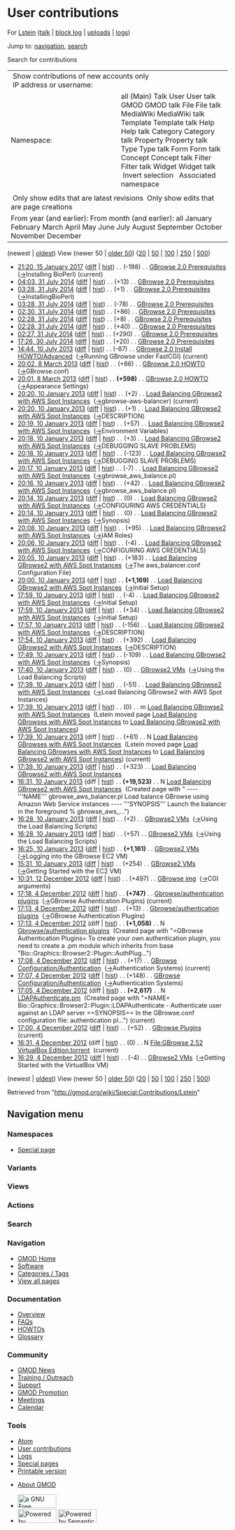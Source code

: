 <div id="mw-page-base" class="noprint">

</div>

<div id="mw-head-base" class="noprint">

</div>

<div id="content" class="mw-body" role="main">

<span id="top"></span>

<div id="mw-js-message" style="display:none;">

</div>



# <span dir="auto">User contributions</span>

<div id="bodyContent">

<div id="contentSub">

For [Lstein](/wiki/User:Lstein "User:Lstein") (<a
href="/mediawiki/index.php?title=User_talk:Lstein&amp;action=edit&amp;redlink=1"
class="new" title="User talk:Lstein (page does not exist)">talk</a> \|
[block
log](/mediawiki/index.php?title=Special:Log/block&page=User%3ALstein "Special:Log/block")
\| [uploads](/wiki/Special:ListFiles/Lstein "Special:ListFiles/Lstein")
\| [logs](/wiki/Special:Log/Lstein "Special:Log/Lstein"))

</div>

<div id="jump-to-nav" class="mw-jump">

Jump to: [navigation](#mw-navigation), [search](#p-search)

</div>

<div id="mw-content-text">

Search for contributions

<table class="mw-contributions-table">
<colgroup>
<col style="width: 50%" />
<col style="width: 50%" />
</colgroup>
<tbody>
<tr class="odd">
<td colspan="2"> Show contributions of new accounts only<br />
 IP address or username:</td>
</tr>
<tr class="even">
<td class="mw-label">Namespace:</td>
<td>all (Main) Talk User User talk GMOD GMOD talk File File talk
MediaWiki MediaWiki talk Template Template talk Help Help talk Category
Category talk Property Property talk Type Type talk Form Form talk
Concept Concept talk Filter Filter talk Widget Widget talk  
 Invert selection 
 Associated namespace </td>
</tr>
<tr class="odd">
<td colspan="2"></td>
</tr>
<tr class="even">
<td colspan="2"> Only show edits that are latest revisions
 Only show edits that are page creations</td>
</tr>
<tr class="odd">
<td colspan="2">From year (and earlier): From month (and earlier): all
January February March April May June July August September October
November December</td>
</tr>
</tbody>
</table>

(newest \| <a
href="/mediawiki/index.php?title=Special:Contributions/Lstein&amp;dir=prev&amp;target=Lstein"
class="mw-lastlink" rel="last"
title="Special:Contributions/Lstein">oldest</a>) View (newer 50 \| <a
href="/mediawiki/index.php?title=Special:Contributions/Lstein&amp;offset=20121204162933&amp;target=Lstein"
class="mw-nextlink" rel="next"
title="Special:Contributions/Lstein">older 50</a>) (<a
href="/mediawiki/index.php?title=Special:Contributions/Lstein&amp;offset=&amp;limit=20&amp;target=Lstein"
class="mw-numlink" title="Special:Contributions/Lstein">20</a> \| <a
href="/mediawiki/index.php?title=Special:Contributions/Lstein&amp;offset=&amp;limit=50&amp;target=Lstein"
class="mw-numlink" title="Special:Contributions/Lstein">50</a> \| <a
href="/mediawiki/index.php?title=Special:Contributions/Lstein&amp;offset=&amp;limit=100&amp;target=Lstein"
class="mw-numlink" title="Special:Contributions/Lstein">100</a> \| <a
href="/mediawiki/index.php?title=Special:Contributions/Lstein&amp;offset=&amp;limit=250&amp;target=Lstein"
class="mw-numlink" title="Special:Contributions/Lstein">250</a> \| <a
href="/mediawiki/index.php?title=Special:Contributions/Lstein&amp;offset=&amp;limit=500&amp;target=Lstein"
class="mw-numlink" title="Special:Contributions/Lstein">500</a>)

- <a
  href="/mediawiki/index.php?title=GBrowse_2.0_Prerequisites&amp;oldid=27336"
  class="mw-changeslist-date" title="GBrowse 2.0 Prerequisites">21:20, 15
  January 2017</a>
  ([diff](/mediawiki/index.php?title=GBrowse_2.0_Prerequisites&diff=prev&oldid=27336 "GBrowse 2.0 Prerequisites")
  \|
  [hist](/mediawiki/index.php?title=GBrowse_2.0_Prerequisites&action=history "GBrowse 2.0 Prerequisites"))
  <span class="mw-changeslist-separator">. .</span>
  <span class="mw-plusminus-neg" dir="ltr"
  title="8,375 bytes after change">(-198)</span>‎
  <span class="mw-changeslist-separator">. .</span>
  <a href="/wiki/GBrowse_2.0_Prerequisites" class="mw-contributions-title"
  title="GBrowse 2.0 Prerequisites">GBrowse 2.0 Prerequisites</a> ‎
  <span class="comment">([→](/wiki/GBrowse_2.0_Prerequisites#Installing_BioPerl "GBrowse 2.0 Prerequisites")‎<span dir="auto"><span class="autocomment">Installing
  BioPerl</span></span>)</span> <span class="mw-uctop">(current)</span>
- <a
  href="/mediawiki/index.php?title=GBrowse_2.0_Prerequisites&amp;oldid=26010"
  class="mw-changeslist-date" title="GBrowse 2.0 Prerequisites">04:03, 31
  July 2014</a>
  ([diff](/mediawiki/index.php?title=GBrowse_2.0_Prerequisites&diff=prev&oldid=26010 "GBrowse 2.0 Prerequisites")
  \|
  [hist](/mediawiki/index.php?title=GBrowse_2.0_Prerequisites&action=history "GBrowse 2.0 Prerequisites"))
  <span class="mw-changeslist-separator">. .</span>
  <span class="mw-plusminus-pos" dir="ltr"
  title="8,573 bytes after change">(+13)</span>‎
  <span class="mw-changeslist-separator">. .</span>
  <a href="/wiki/GBrowse_2.0_Prerequisites" class="mw-contributions-title"
  title="GBrowse 2.0 Prerequisites">GBrowse 2.0 Prerequisites</a> ‎
- <a
  href="/mediawiki/index.php?title=GBrowse_2.0_Prerequisites&amp;oldid=26009"
  class="mw-changeslist-date" title="GBrowse 2.0 Prerequisites">03:28, 31
  July 2014</a>
  ([diff](/mediawiki/index.php?title=GBrowse_2.0_Prerequisites&diff=prev&oldid=26009 "GBrowse 2.0 Prerequisites")
  \|
  [hist](/mediawiki/index.php?title=GBrowse_2.0_Prerequisites&action=history "GBrowse 2.0 Prerequisites"))
  <span class="mw-changeslist-separator">. .</span>
  <span class="mw-plusminus-pos" dir="ltr"
  title="8,560 bytes after change">(+1)</span>‎
  <span class="mw-changeslist-separator">. .</span>
  <a href="/wiki/GBrowse_2.0_Prerequisites" class="mw-contributions-title"
  title="GBrowse 2.0 Prerequisites">GBrowse 2.0 Prerequisites</a> ‎
  <span class="comment">([→](/wiki/GBrowse_2.0_Prerequisites#InstallingBioPerl "GBrowse 2.0 Prerequisites")‎<span dir="auto"><span class="autocomment">InstallingBioPerl</span></span>)</span>
- <a
  href="/mediawiki/index.php?title=GBrowse_2.0_Prerequisites&amp;oldid=26008"
  class="mw-changeslist-date" title="GBrowse 2.0 Prerequisites">03:28, 31
  July 2014</a>
  ([diff](/mediawiki/index.php?title=GBrowse_2.0_Prerequisites&diff=prev&oldid=26008 "GBrowse 2.0 Prerequisites")
  \|
  [hist](/mediawiki/index.php?title=GBrowse_2.0_Prerequisites&action=history "GBrowse 2.0 Prerequisites"))
  <span class="mw-changeslist-separator">. .</span>
  <span class="mw-plusminus-neg" dir="ltr"
  title="8,559 bytes after change">(-78)</span>‎
  <span class="mw-changeslist-separator">. .</span>
  <a href="/wiki/GBrowse_2.0_Prerequisites" class="mw-contributions-title"
  title="GBrowse 2.0 Prerequisites">GBrowse 2.0 Prerequisites</a> ‎
- <a
  href="/mediawiki/index.php?title=GBrowse_2.0_Prerequisites&amp;oldid=26007"
  class="mw-changeslist-date" title="GBrowse 2.0 Prerequisites">02:30, 31
  July 2014</a>
  ([diff](/mediawiki/index.php?title=GBrowse_2.0_Prerequisites&diff=prev&oldid=26007 "GBrowse 2.0 Prerequisites")
  \|
  [hist](/mediawiki/index.php?title=GBrowse_2.0_Prerequisites&action=history "GBrowse 2.0 Prerequisites"))
  <span class="mw-changeslist-separator">. .</span>
  <span class="mw-plusminus-pos" dir="ltr"
  title="8,637 bytes after change">(+86)</span>‎
  <span class="mw-changeslist-separator">. .</span>
  <a href="/wiki/GBrowse_2.0_Prerequisites" class="mw-contributions-title"
  title="GBrowse 2.0 Prerequisites">GBrowse 2.0 Prerequisites</a> ‎
- <a
  href="/mediawiki/index.php?title=GBrowse_2.0_Prerequisites&amp;oldid=26006"
  class="mw-changeslist-date" title="GBrowse 2.0 Prerequisites">02:28, 31
  July 2014</a>
  ([diff](/mediawiki/index.php?title=GBrowse_2.0_Prerequisites&diff=prev&oldid=26006 "GBrowse 2.0 Prerequisites")
  \|
  [hist](/mediawiki/index.php?title=GBrowse_2.0_Prerequisites&action=history "GBrowse 2.0 Prerequisites"))
  <span class="mw-changeslist-separator">. .</span>
  <span class="mw-plusminus-pos" dir="ltr"
  title="8,551 bytes after change">(+8)</span>‎
  <span class="mw-changeslist-separator">. .</span>
  <a href="/wiki/GBrowse_2.0_Prerequisites" class="mw-contributions-title"
  title="GBrowse 2.0 Prerequisites">GBrowse 2.0 Prerequisites</a> ‎
- <a
  href="/mediawiki/index.php?title=GBrowse_2.0_Prerequisites&amp;oldid=26005"
  class="mw-changeslist-date" title="GBrowse 2.0 Prerequisites">02:28, 31
  July 2014</a>
  ([diff](/mediawiki/index.php?title=GBrowse_2.0_Prerequisites&diff=prev&oldid=26005 "GBrowse 2.0 Prerequisites")
  \|
  [hist](/mediawiki/index.php?title=GBrowse_2.0_Prerequisites&action=history "GBrowse 2.0 Prerequisites"))
  <span class="mw-changeslist-separator">. .</span>
  <span class="mw-plusminus-pos" dir="ltr"
  title="8,543 bytes after change">(+40)</span>‎
  <span class="mw-changeslist-separator">. .</span>
  <a href="/wiki/GBrowse_2.0_Prerequisites" class="mw-contributions-title"
  title="GBrowse 2.0 Prerequisites">GBrowse 2.0 Prerequisites</a> ‎
- <a
  href="/mediawiki/index.php?title=GBrowse_2.0_Prerequisites&amp;oldid=26004"
  class="mw-changeslist-date" title="GBrowse 2.0 Prerequisites">02:27, 31
  July 2014</a>
  ([diff](/mediawiki/index.php?title=GBrowse_2.0_Prerequisites&diff=prev&oldid=26004 "GBrowse 2.0 Prerequisites")
  \|
  [hist](/mediawiki/index.php?title=GBrowse_2.0_Prerequisites&action=history "GBrowse 2.0 Prerequisites"))
  <span class="mw-changeslist-separator">. .</span>
  <span class="mw-plusminus-pos" dir="ltr"
  title="8,503 bytes after change">(+290)</span>‎
  <span class="mw-changeslist-separator">. .</span>
  <a href="/wiki/GBrowse_2.0_Prerequisites" class="mw-contributions-title"
  title="GBrowse 2.0 Prerequisites">GBrowse 2.0 Prerequisites</a> ‎
- <a
  href="/mediawiki/index.php?title=GBrowse_2.0_Prerequisites&amp;oldid=26003"
  class="mw-changeslist-date" title="GBrowse 2.0 Prerequisites">17:26, 30
  July 2014</a>
  ([diff](/mediawiki/index.php?title=GBrowse_2.0_Prerequisites&diff=prev&oldid=26003 "GBrowse 2.0 Prerequisites")
  \|
  [hist](/mediawiki/index.php?title=GBrowse_2.0_Prerequisites&action=history "GBrowse 2.0 Prerequisites"))
  <span class="mw-changeslist-separator">. .</span>
  <span class="mw-plusminus-pos" dir="ltr"
  title="8,213 bytes after change">(+20)</span>‎
  <span class="mw-changeslist-separator">. .</span>
  <a href="/wiki/GBrowse_2.0_Prerequisites" class="mw-contributions-title"
  title="GBrowse 2.0 Prerequisites">GBrowse 2.0 Prerequisites</a> ‎
- <a
  href="/mediawiki/index.php?title=GBrowse_2.0_Install_HOWTO/Advanced&amp;oldid=23766"
  class="mw-changeslist-date"
  title="GBrowse 2.0 Install HOWTO/Advanced">14:44, 10 July 2013</a>
  ([diff](/mediawiki/index.php?title=GBrowse_2.0_Install_HOWTO/Advanced&diff=prev&oldid=23766 "GBrowse 2.0 Install HOWTO/Advanced")
  \|
  [hist](/mediawiki/index.php?title=GBrowse_2.0_Install_HOWTO/Advanced&action=history "GBrowse 2.0 Install HOWTO/Advanced"))
  <span class="mw-changeslist-separator">. .</span>
  <span class="mw-plusminus-neg" dir="ltr"
  title="23,738 bytes after change">(-87)</span>‎
  <span class="mw-changeslist-separator">. .</span>
  <a href="/wiki/GBrowse_2.0_Install_HOWTO/Advanced"
  class="mw-contributions-title"
  title="GBrowse 2.0 Install HOWTO/Advanced">GBrowse 2.0 Install
  HOWTO/Advanced</a> ‎
  <span class="comment">([→](/wiki/GBrowse_2.0_Install_HOWTO/Advanced#Running_GBrowse_under_FastCGI "GBrowse 2.0 Install HOWTO/Advanced")‎<span dir="auto"><span class="autocomment">Running
  GBrowse under FastCGI</span></span>)</span>
  <span class="mw-uctop">(current)</span>
- <a href="/mediawiki/index.php?title=GBrowse_2.0_HOWTO&amp;oldid=23216"
  class="mw-changeslist-date" title="GBrowse 2.0 HOWTO">20:02, 8 March
  2013</a>
  ([diff](/mediawiki/index.php?title=GBrowse_2.0_HOWTO&diff=prev&oldid=23216 "GBrowse 2.0 HOWTO")
  \|
  [hist](/mediawiki/index.php?title=GBrowse_2.0_HOWTO&action=history "GBrowse 2.0 HOWTO"))
  <span class="mw-changeslist-separator">. .</span>
  <span class="mw-plusminus-pos" dir="ltr"
  title="102,555 bytes after change">(+86)</span>‎
  <span class="mw-changeslist-separator">. .</span>
  <a href="/wiki/GBrowse_2.0_HOWTO" class="mw-contributions-title"
  title="GBrowse 2.0 HOWTO">GBrowse 2.0 HOWTO</a> ‎
  <span class="comment">([→](/wiki/GBrowse_2.0_HOWTO#GBrowse.conf "GBrowse 2.0 HOWTO")‎<span dir="auto"><span class="autocomment">GBrowse.conf</span></span>)</span>
- <a href="/mediawiki/index.php?title=GBrowse_2.0_HOWTO&amp;oldid=23215"
  class="mw-changeslist-date" title="GBrowse 2.0 HOWTO">20:01, 8 March
  2013</a>
  ([diff](/mediawiki/index.php?title=GBrowse_2.0_HOWTO&diff=prev&oldid=23215 "GBrowse 2.0 HOWTO")
  \|
  [hist](/mediawiki/index.php?title=GBrowse_2.0_HOWTO&action=history "GBrowse 2.0 HOWTO"))
  <span class="mw-changeslist-separator">. .</span> **(+598)**‎
  <span class="mw-changeslist-separator">. .</span>
  <a href="/wiki/GBrowse_2.0_HOWTO" class="mw-contributions-title"
  title="GBrowse 2.0 HOWTO">GBrowse 2.0 HOWTO</a> ‎
  <span class="comment">([→](/wiki/GBrowse_2.0_HOWTO#Appearance_Settings "GBrowse 2.0 HOWTO")‎<span dir="auto"><span class="autocomment">Appearance
  Settings</span></span>)</span>
- <a
  href="/mediawiki/index.php?title=Load_Balancing_GBrowse2_with_AWS_Spot_Instances&amp;oldid=22787"
  class="mw-changeslist-date"
  title="Load Balancing GBrowse2 with AWS Spot Instances">20:20, 10
  January 2013</a>
  ([diff](/mediawiki/index.php?title=Load_Balancing_GBrowse2_with_AWS_Spot_Instances&diff=prev&oldid=22787 "Load Balancing GBrowse2 with AWS Spot Instances")
  \|
  [hist](/mediawiki/index.php?title=Load_Balancing_GBrowse2_with_AWS_Spot_Instances&action=history "Load Balancing GBrowse2 with AWS Spot Instances"))
  <span class="mw-changeslist-separator">. .</span>
  <span class="mw-plusminus-pos" dir="ltr"
  title="21,370 bytes after change">(+2)</span>‎
  <span class="mw-changeslist-separator">. .</span>
  <a href="/wiki/Load_Balancing_GBrowse2_with_AWS_Spot_Instances"
  class="mw-contributions-title"
  title="Load Balancing GBrowse2 with AWS Spot Instances">Load Balancing
  GBrowse2 with AWS Spot Instances</a> ‎
  <span class="comment">([→](/wiki/Load_Balancing_GBrowse2_with_AWS_Spot_Instances#gbrowse-aws-balancer "Load Balancing GBrowse2 with AWS Spot Instances")‎<span dir="auto"><span class="autocomment">gbrowse-aws-balancer</span></span>)</span>
  <span class="mw-uctop">(current)</span>
- <a
  href="/mediawiki/index.php?title=Load_Balancing_GBrowse2_with_AWS_Spot_Instances&amp;oldid=22786"
  class="mw-changeslist-date"
  title="Load Balancing GBrowse2 with AWS Spot Instances">20:20, 10
  January 2013</a>
  ([diff](/mediawiki/index.php?title=Load_Balancing_GBrowse2_with_AWS_Spot_Instances&diff=prev&oldid=22786 "Load Balancing GBrowse2 with AWS Spot Instances")
  \|
  [hist](/mediawiki/index.php?title=Load_Balancing_GBrowse2_with_AWS_Spot_Instances&action=history "Load Balancing GBrowse2 with AWS Spot Instances"))
  <span class="mw-changeslist-separator">. .</span>
  <span class="mw-plusminus-pos" dir="ltr"
  title="21,368 bytes after change">(+1)</span>‎
  <span class="mw-changeslist-separator">. .</span>
  <a href="/wiki/Load_Balancing_GBrowse2_with_AWS_Spot_Instances"
  class="mw-contributions-title"
  title="Load Balancing GBrowse2 with AWS Spot Instances">Load Balancing
  GBrowse2 with AWS Spot Instances</a> ‎
  <span class="comment">([→](/wiki/Load_Balancing_GBrowse2_with_AWS_Spot_Instances#DESCRIPTION "Load Balancing GBrowse2 with AWS Spot Instances")‎<span dir="auto"><span class="autocomment">DESCRIPTION</span></span>)</span>
- <a
  href="/mediawiki/index.php?title=Load_Balancing_GBrowse2_with_AWS_Spot_Instances&amp;oldid=22785"
  class="mw-changeslist-date"
  title="Load Balancing GBrowse2 with AWS Spot Instances">20:19, 10
  January 2013</a>
  ([diff](/mediawiki/index.php?title=Load_Balancing_GBrowse2_with_AWS_Spot_Instances&diff=prev&oldid=22785 "Load Balancing GBrowse2 with AWS Spot Instances")
  \|
  [hist](/mediawiki/index.php?title=Load_Balancing_GBrowse2_with_AWS_Spot_Instances&action=history "Load Balancing GBrowse2 with AWS Spot Instances"))
  <span class="mw-changeslist-separator">. .</span>
  <span class="mw-plusminus-pos" dir="ltr"
  title="21,367 bytes after change">(+57)</span>‎
  <span class="mw-changeslist-separator">. .</span>
  <a href="/wiki/Load_Balancing_GBrowse2_with_AWS_Spot_Instances"
  class="mw-contributions-title"
  title="Load Balancing GBrowse2 with AWS Spot Instances">Load Balancing
  GBrowse2 with AWS Spot Instances</a> ‎
  <span class="comment">([→](/wiki/Load_Balancing_GBrowse2_with_AWS_Spot_Instances#Environment_Variables "Load Balancing GBrowse2 with AWS Spot Instances")‎<span dir="auto"><span class="autocomment">Environment
  Variables</span></span>)</span>
- <a
  href="/mediawiki/index.php?title=Load_Balancing_GBrowse2_with_AWS_Spot_Instances&amp;oldid=22784"
  class="mw-changeslist-date"
  title="Load Balancing GBrowse2 with AWS Spot Instances">20:18, 10
  January 2013</a>
  ([diff](/mediawiki/index.php?title=Load_Balancing_GBrowse2_with_AWS_Spot_Instances&diff=prev&oldid=22784 "Load Balancing GBrowse2 with AWS Spot Instances")
  \|
  [hist](/mediawiki/index.php?title=Load_Balancing_GBrowse2_with_AWS_Spot_Instances&action=history "Load Balancing GBrowse2 with AWS Spot Instances"))
  <span class="mw-changeslist-separator">. .</span>
  <span class="mw-plusminus-pos" dir="ltr"
  title="21,310 bytes after change">(+3)</span>‎
  <span class="mw-changeslist-separator">. .</span>
  <a href="/wiki/Load_Balancing_GBrowse2_with_AWS_Spot_Instances"
  class="mw-contributions-title"
  title="Load Balancing GBrowse2 with AWS Spot Instances">Load Balancing
  GBrowse2 with AWS Spot Instances</a> ‎
  <span class="comment">([→](/wiki/Load_Balancing_GBrowse2_with_AWS_Spot_Instances#DEBUGGING_SLAVE_PROBLEMS "Load Balancing GBrowse2 with AWS Spot Instances")‎<span dir="auto"><span class="autocomment">DEBUGGING
  SLAVE PROBLEMS</span></span>)</span>
- <a
  href="/mediawiki/index.php?title=Load_Balancing_GBrowse2_with_AWS_Spot_Instances&amp;oldid=22783"
  class="mw-changeslist-date"
  title="Load Balancing GBrowse2 with AWS Spot Instances">20:18, 10
  January 2013</a>
  ([diff](/mediawiki/index.php?title=Load_Balancing_GBrowse2_with_AWS_Spot_Instances&diff=prev&oldid=22783 "Load Balancing GBrowse2 with AWS Spot Instances")
  \|
  [hist](/mediawiki/index.php?title=Load_Balancing_GBrowse2_with_AWS_Spot_Instances&action=history "Load Balancing GBrowse2 with AWS Spot Instances"))
  <span class="mw-changeslist-separator">. .</span>
  <span class="mw-plusminus-neg" dir="ltr"
  title="21,307 bytes after change">(-123)</span>‎
  <span class="mw-changeslist-separator">. .</span>
  <a href="/wiki/Load_Balancing_GBrowse2_with_AWS_Spot_Instances"
  class="mw-contributions-title"
  title="Load Balancing GBrowse2 with AWS Spot Instances">Load Balancing
  GBrowse2 with AWS Spot Instances</a> ‎
  <span class="comment">([→](/wiki/Load_Balancing_GBrowse2_with_AWS_Spot_Instances#DEBUGGING_SLAVE_PROBLEMS "Load Balancing GBrowse2 with AWS Spot Instances")‎<span dir="auto"><span class="autocomment">DEBUGGING
  SLAVE PROBLEMS</span></span>)</span>
- <a
  href="/mediawiki/index.php?title=Load_Balancing_GBrowse2_with_AWS_Spot_Instances&amp;oldid=22782"
  class="mw-changeslist-date"
  title="Load Balancing GBrowse2 with AWS Spot Instances">20:17, 10
  January 2013</a>
  ([diff](/mediawiki/index.php?title=Load_Balancing_GBrowse2_with_AWS_Spot_Instances&diff=prev&oldid=22782 "Load Balancing GBrowse2 with AWS Spot Instances")
  \|
  [hist](/mediawiki/index.php?title=Load_Balancing_GBrowse2_with_AWS_Spot_Instances&action=history "Load Balancing GBrowse2 with AWS Spot Instances"))
  <span class="mw-changeslist-separator">. .</span>
  <span class="mw-plusminus-neg" dir="ltr"
  title="21,430 bytes after change">(-7)</span>‎
  <span class="mw-changeslist-separator">. .</span>
  <a href="/wiki/Load_Balancing_GBrowse2_with_AWS_Spot_Instances"
  class="mw-contributions-title"
  title="Load Balancing GBrowse2 with AWS Spot Instances">Load Balancing
  GBrowse2 with AWS Spot Instances</a> ‎
  <span class="comment">([→](/wiki/Load_Balancing_GBrowse2_with_AWS_Spot_Instances#gbrowse_aws_balance.pl "Load Balancing GBrowse2 with AWS Spot Instances")‎<span dir="auto"><span class="autocomment">gbrowse_aws_balance.pl</span></span>)</span>
- <a
  href="/mediawiki/index.php?title=Load_Balancing_GBrowse2_with_AWS_Spot_Instances&amp;oldid=22781"
  class="mw-changeslist-date"
  title="Load Balancing GBrowse2 with AWS Spot Instances">20:16, 10
  January 2013</a>
  ([diff](/mediawiki/index.php?title=Load_Balancing_GBrowse2_with_AWS_Spot_Instances&diff=prev&oldid=22781 "Load Balancing GBrowse2 with AWS Spot Instances")
  \|
  [hist](/mediawiki/index.php?title=Load_Balancing_GBrowse2_with_AWS_Spot_Instances&action=history "Load Balancing GBrowse2 with AWS Spot Instances"))
  <span class="mw-changeslist-separator">. .</span>
  <span class="mw-plusminus-pos" dir="ltr"
  title="21,437 bytes after change">(+42)</span>‎
  <span class="mw-changeslist-separator">. .</span>
  <a href="/wiki/Load_Balancing_GBrowse2_with_AWS_Spot_Instances"
  class="mw-contributions-title"
  title="Load Balancing GBrowse2 with AWS Spot Instances">Load Balancing
  GBrowse2 with AWS Spot Instances</a> ‎
  <span class="comment">([→](/wiki/Load_Balancing_GBrowse2_with_AWS_Spot_Instances#gbrowse_aws_balance.pl "Load Balancing GBrowse2 with AWS Spot Instances")‎<span dir="auto"><span class="autocomment">gbrowse_aws_balance.pl</span></span>)</span>
- <a
  href="/mediawiki/index.php?title=Load_Balancing_GBrowse2_with_AWS_Spot_Instances&amp;oldid=22779"
  class="mw-changeslist-date"
  title="Load Balancing GBrowse2 with AWS Spot Instances">20:14, 10
  January 2013</a>
  ([diff](/mediawiki/index.php?title=Load_Balancing_GBrowse2_with_AWS_Spot_Instances&diff=prev&oldid=22779 "Load Balancing GBrowse2 with AWS Spot Instances")
  \|
  [hist](/mediawiki/index.php?title=Load_Balancing_GBrowse2_with_AWS_Spot_Instances&action=history "Load Balancing GBrowse2 with AWS Spot Instances"))
  <span class="mw-changeslist-separator">. .</span>
  <span class="mw-plusminus-null" dir="ltr"
  title="21,395 bytes after change">(0)</span>‎
  <span class="mw-changeslist-separator">. .</span>
  <a href="/wiki/Load_Balancing_GBrowse2_with_AWS_Spot_Instances"
  class="mw-contributions-title"
  title="Load Balancing GBrowse2 with AWS Spot Instances">Load Balancing
  GBrowse2 with AWS Spot Instances</a> ‎
  <span class="comment">([→](/wiki/Load_Balancing_GBrowse2_with_AWS_Spot_Instances#CONFIGURING_AWS_CREDENTIALS "Load Balancing GBrowse2 with AWS Spot Instances")‎<span dir="auto"><span class="autocomment">CONFIGURING
  AWS CREDENTIALS</span></span>)</span>
- <a
  href="/mediawiki/index.php?title=Load_Balancing_GBrowse2_with_AWS_Spot_Instances&amp;oldid=22778"
  class="mw-changeslist-date"
  title="Load Balancing GBrowse2 with AWS Spot Instances">20:14, 10
  January 2013</a>
  ([diff](/mediawiki/index.php?title=Load_Balancing_GBrowse2_with_AWS_Spot_Instances&diff=prev&oldid=22778 "Load Balancing GBrowse2 with AWS Spot Instances")
  \|
  [hist](/mediawiki/index.php?title=Load_Balancing_GBrowse2_with_AWS_Spot_Instances&action=history "Load Balancing GBrowse2 with AWS Spot Instances"))
  <span class="mw-changeslist-separator">. .</span>
  <span class="mw-plusminus-null" dir="ltr"
  title="21,395 bytes after change">(0)</span>‎
  <span class="mw-changeslist-separator">. .</span>
  <a href="/wiki/Load_Balancing_GBrowse2_with_AWS_Spot_Instances"
  class="mw-contributions-title"
  title="Load Balancing GBrowse2 with AWS Spot Instances">Load Balancing
  GBrowse2 with AWS Spot Instances</a> ‎
  <span class="comment">([→](/wiki/Load_Balancing_GBrowse2_with_AWS_Spot_Instances#Synopsis "Load Balancing GBrowse2 with AWS Spot Instances")‎<span dir="auto"><span class="autocomment">Synopsis</span></span>)</span>
- <a
  href="/mediawiki/index.php?title=Load_Balancing_GBrowse2_with_AWS_Spot_Instances&amp;oldid=22777"
  class="mw-changeslist-date"
  title="Load Balancing GBrowse2 with AWS Spot Instances">20:08, 10
  January 2013</a>
  ([diff](/mediawiki/index.php?title=Load_Balancing_GBrowse2_with_AWS_Spot_Instances&diff=prev&oldid=22777 "Load Balancing GBrowse2 with AWS Spot Instances")
  \|
  [hist](/mediawiki/index.php?title=Load_Balancing_GBrowse2_with_AWS_Spot_Instances&action=history "Load Balancing GBrowse2 with AWS Spot Instances"))
  <span class="mw-changeslist-separator">. .</span>
  <span class="mw-plusminus-pos" dir="ltr"
  title="21,395 bytes after change">(+95)</span>‎
  <span class="mw-changeslist-separator">. .</span>
  <a href="/wiki/Load_Balancing_GBrowse2_with_AWS_Spot_Instances"
  class="mw-contributions-title"
  title="Load Balancing GBrowse2 with AWS Spot Instances">Load Balancing
  GBrowse2 with AWS Spot Instances</a> ‎
  <span class="comment">([→](/wiki/Load_Balancing_GBrowse2_with_AWS_Spot_Instances#IAM_Roles "Load Balancing GBrowse2 with AWS Spot Instances")‎<span dir="auto"><span class="autocomment">IAM
  Roles</span></span>)</span>
- <a
  href="/mediawiki/index.php?title=Load_Balancing_GBrowse2_with_AWS_Spot_Instances&amp;oldid=22776"
  class="mw-changeslist-date"
  title="Load Balancing GBrowse2 with AWS Spot Instances">20:06, 10
  January 2013</a>
  ([diff](/mediawiki/index.php?title=Load_Balancing_GBrowse2_with_AWS_Spot_Instances&diff=prev&oldid=22776 "Load Balancing GBrowse2 with AWS Spot Instances")
  \|
  [hist](/mediawiki/index.php?title=Load_Balancing_GBrowse2_with_AWS_Spot_Instances&action=history "Load Balancing GBrowse2 with AWS Spot Instances"))
  <span class="mw-changeslist-separator">. .</span>
  <span class="mw-plusminus-neg" dir="ltr"
  title="21,300 bytes after change">(-4)</span>‎
  <span class="mw-changeslist-separator">. .</span>
  <a href="/wiki/Load_Balancing_GBrowse2_with_AWS_Spot_Instances"
  class="mw-contributions-title"
  title="Load Balancing GBrowse2 with AWS Spot Instances">Load Balancing
  GBrowse2 with AWS Spot Instances</a> ‎
  <span class="comment">([→](/wiki/Load_Balancing_GBrowse2_with_AWS_Spot_Instances#CONFIGURING_AWS_CREDENTIALS "Load Balancing GBrowse2 with AWS Spot Instances")‎<span dir="auto"><span class="autocomment">CONFIGURING
  AWS CREDENTIALS</span></span>)</span>
- <a
  href="/mediawiki/index.php?title=Load_Balancing_GBrowse2_with_AWS_Spot_Instances&amp;oldid=22775"
  class="mw-changeslist-date"
  title="Load Balancing GBrowse2 with AWS Spot Instances">20:05, 10
  January 2013</a>
  ([diff](/mediawiki/index.php?title=Load_Balancing_GBrowse2_with_AWS_Spot_Instances&diff=prev&oldid=22775 "Load Balancing GBrowse2 with AWS Spot Instances")
  \|
  [hist](/mediawiki/index.php?title=Load_Balancing_GBrowse2_with_AWS_Spot_Instances&action=history "Load Balancing GBrowse2 with AWS Spot Instances"))
  <span class="mw-changeslist-separator">. .</span>
  <span class="mw-plusminus-pos" dir="ltr"
  title="21,304 bytes after change">(+183)</span>‎
  <span class="mw-changeslist-separator">. .</span>
  <a href="/wiki/Load_Balancing_GBrowse2_with_AWS_Spot_Instances"
  class="mw-contributions-title"
  title="Load Balancing GBrowse2 with AWS Spot Instances">Load Balancing
  GBrowse2 with AWS Spot Instances</a> ‎
  <span class="comment">([→](/wiki/Load_Balancing_GBrowse2_with_AWS_Spot_Instances#The_aws_balancer.conf_Configuration_File "Load Balancing GBrowse2 with AWS Spot Instances")‎<span dir="auto"><span class="autocomment">The
  aws_balancer.conf Configuration File</span></span>)</span>
- <a
  href="/mediawiki/index.php?title=Load_Balancing_GBrowse2_with_AWS_Spot_Instances&amp;oldid=22774"
  class="mw-changeslist-date"
  title="Load Balancing GBrowse2 with AWS Spot Instances">20:00, 10
  January 2013</a>
  ([diff](/mediawiki/index.php?title=Load_Balancing_GBrowse2_with_AWS_Spot_Instances&diff=prev&oldid=22774 "Load Balancing GBrowse2 with AWS Spot Instances")
  \|
  [hist](/mediawiki/index.php?title=Load_Balancing_GBrowse2_with_AWS_Spot_Instances&action=history "Load Balancing GBrowse2 with AWS Spot Instances"))
  <span class="mw-changeslist-separator">. .</span> **(+1,169)**‎
  <span class="mw-changeslist-separator">. .</span>
  <a href="/wiki/Load_Balancing_GBrowse2_with_AWS_Spot_Instances"
  class="mw-contributions-title"
  title="Load Balancing GBrowse2 with AWS Spot Instances">Load Balancing
  GBrowse2 with AWS Spot Instances</a> ‎
  <span class="comment">([→](/wiki/Load_Balancing_GBrowse2_with_AWS_Spot_Instances#Initial_Setup "Load Balancing GBrowse2 with AWS Spot Instances")‎<span dir="auto"><span class="autocomment">Initial
  Setup</span></span>)</span>
- <a
  href="/mediawiki/index.php?title=Load_Balancing_GBrowse2_with_AWS_Spot_Instances&amp;oldid=22771"
  class="mw-changeslist-date"
  title="Load Balancing GBrowse2 with AWS Spot Instances">17:59, 10
  January 2013</a>
  ([diff](/mediawiki/index.php?title=Load_Balancing_GBrowse2_with_AWS_Spot_Instances&diff=prev&oldid=22771 "Load Balancing GBrowse2 with AWS Spot Instances")
  \|
  [hist](/mediawiki/index.php?title=Load_Balancing_GBrowse2_with_AWS_Spot_Instances&action=history "Load Balancing GBrowse2 with AWS Spot Instances"))
  <span class="mw-changeslist-separator">. .</span>
  <span class="mw-plusminus-neg" dir="ltr"
  title="19,952 bytes after change">(-4)</span>‎
  <span class="mw-changeslist-separator">. .</span>
  <a href="/wiki/Load_Balancing_GBrowse2_with_AWS_Spot_Instances"
  class="mw-contributions-title"
  title="Load Balancing GBrowse2 with AWS Spot Instances">Load Balancing
  GBrowse2 with AWS Spot Instances</a> ‎
  <span class="comment">([→](/wiki/Load_Balancing_GBrowse2_with_AWS_Spot_Instances#Initial_Setup "Load Balancing GBrowse2 with AWS Spot Instances")‎<span dir="auto"><span class="autocomment">Initial
  Setup</span></span>)</span>
- <a
  href="/mediawiki/index.php?title=Load_Balancing_GBrowse2_with_AWS_Spot_Instances&amp;oldid=22770"
  class="mw-changeslist-date"
  title="Load Balancing GBrowse2 with AWS Spot Instances">17:59, 10
  January 2013</a>
  ([diff](/mediawiki/index.php?title=Load_Balancing_GBrowse2_with_AWS_Spot_Instances&diff=prev&oldid=22770 "Load Balancing GBrowse2 with AWS Spot Instances")
  \|
  [hist](/mediawiki/index.php?title=Load_Balancing_GBrowse2_with_AWS_Spot_Instances&action=history "Load Balancing GBrowse2 with AWS Spot Instances"))
  <span class="mw-changeslist-separator">. .</span>
  <span class="mw-plusminus-pos" dir="ltr"
  title="19,956 bytes after change">(+34)</span>‎
  <span class="mw-changeslist-separator">. .</span>
  <a href="/wiki/Load_Balancing_GBrowse2_with_AWS_Spot_Instances"
  class="mw-contributions-title"
  title="Load Balancing GBrowse2 with AWS Spot Instances">Load Balancing
  GBrowse2 with AWS Spot Instances</a> ‎
  <span class="comment">([→](/wiki/Load_Balancing_GBrowse2_with_AWS_Spot_Instances#Initial_Setup "Load Balancing GBrowse2 with AWS Spot Instances")‎<span dir="auto"><span class="autocomment">Initial
  Setup</span></span>)</span>
- <a
  href="/mediawiki/index.php?title=Load_Balancing_GBrowse2_with_AWS_Spot_Instances&amp;oldid=22769"
  class="mw-changeslist-date"
  title="Load Balancing GBrowse2 with AWS Spot Instances">17:57, 10
  January 2013</a>
  ([diff](/mediawiki/index.php?title=Load_Balancing_GBrowse2_with_AWS_Spot_Instances&diff=prev&oldid=22769 "Load Balancing GBrowse2 with AWS Spot Instances")
  \|
  [hist](/mediawiki/index.php?title=Load_Balancing_GBrowse2_with_AWS_Spot_Instances&action=history "Load Balancing GBrowse2 with AWS Spot Instances"))
  <span class="mw-changeslist-separator">. .</span>
  <span class="mw-plusminus-neg" dir="ltr"
  title="19,922 bytes after change">(-156)</span>‎
  <span class="mw-changeslist-separator">. .</span>
  <a href="/wiki/Load_Balancing_GBrowse2_with_AWS_Spot_Instances"
  class="mw-contributions-title"
  title="Load Balancing GBrowse2 with AWS Spot Instances">Load Balancing
  GBrowse2 with AWS Spot Instances</a> ‎
  <span class="comment">([→](/wiki/Load_Balancing_GBrowse2_with_AWS_Spot_Instances#DESCRIPTION "Load Balancing GBrowse2 with AWS Spot Instances")‎<span dir="auto"><span class="autocomment">DESCRIPTION</span></span>)</span>
- <a
  href="/mediawiki/index.php?title=Load_Balancing_GBrowse2_with_AWS_Spot_Instances&amp;oldid=22768"
  class="mw-changeslist-date"
  title="Load Balancing GBrowse2 with AWS Spot Instances">17:54, 10
  January 2013</a>
  ([diff](/mediawiki/index.php?title=Load_Balancing_GBrowse2_with_AWS_Spot_Instances&diff=prev&oldid=22768 "Load Balancing GBrowse2 with AWS Spot Instances")
  \|
  [hist](/mediawiki/index.php?title=Load_Balancing_GBrowse2_with_AWS_Spot_Instances&action=history "Load Balancing GBrowse2 with AWS Spot Instances"))
  <span class="mw-changeslist-separator">. .</span>
  <span class="mw-plusminus-pos" dir="ltr"
  title="20,078 bytes after change">(+392)</span>‎
  <span class="mw-changeslist-separator">. .</span>
  <a href="/wiki/Load_Balancing_GBrowse2_with_AWS_Spot_Instances"
  class="mw-contributions-title"
  title="Load Balancing GBrowse2 with AWS Spot Instances">Load Balancing
  GBrowse2 with AWS Spot Instances</a> ‎
  <span class="comment">([→](/wiki/Load_Balancing_GBrowse2_with_AWS_Spot_Instances#DESCRIPTION "Load Balancing GBrowse2 with AWS Spot Instances")‎<span dir="auto"><span class="autocomment">DESCRIPTION</span></span>)</span>
- <a
  href="/mediawiki/index.php?title=Load_Balancing_GBrowse2_with_AWS_Spot_Instances&amp;oldid=22767"
  class="mw-changeslist-date"
  title="Load Balancing GBrowse2 with AWS Spot Instances">17:49, 10
  January 2013</a>
  ([diff](/mediawiki/index.php?title=Load_Balancing_GBrowse2_with_AWS_Spot_Instances&diff=prev&oldid=22767 "Load Balancing GBrowse2 with AWS Spot Instances")
  \|
  [hist](/mediawiki/index.php?title=Load_Balancing_GBrowse2_with_AWS_Spot_Instances&action=history "Load Balancing GBrowse2 with AWS Spot Instances"))
  <span class="mw-changeslist-separator">. .</span>
  <span class="mw-plusminus-neg" dir="ltr"
  title="19,686 bytes after change">(-109)</span>‎
  <span class="mw-changeslist-separator">. .</span>
  <a href="/wiki/Load_Balancing_GBrowse2_with_AWS_Spot_Instances"
  class="mw-contributions-title"
  title="Load Balancing GBrowse2 with AWS Spot Instances">Load Balancing
  GBrowse2 with AWS Spot Instances</a> ‎
  <span class="comment">([→](/wiki/Load_Balancing_GBrowse2_with_AWS_Spot_Instances#Synopsis "Load Balancing GBrowse2 with AWS Spot Instances")‎<span dir="auto"><span class="autocomment">Synopsis</span></span>)</span>
- <a href="/mediawiki/index.php?title=GBrowse2_VMs&amp;oldid=22766"
  class="mw-changeslist-date" title="GBrowse2 VMs">17:40, 10 January
  2013</a>
  ([diff](/mediawiki/index.php?title=GBrowse2_VMs&diff=prev&oldid=22766 "GBrowse2 VMs")
  \|
  [hist](/mediawiki/index.php?title=GBrowse2_VMs&action=history "GBrowse2 VMs"))
  <span class="mw-changeslist-separator">. .</span>
  <span class="mw-plusminus-null" dir="ltr"
  title="18,704 bytes after change">(0)</span>‎
  <span class="mw-changeslist-separator">. .</span>
  <a href="/wiki/GBrowse2_VMs" class="mw-contributions-title"
  title="GBrowse2 VMs">GBrowse2 VMs</a> ‎
  <span class="comment">([→](/wiki/GBrowse2_VMs#Using_the_Load_Balancing_Scripts "GBrowse2 VMs")‎<span dir="auto"><span class="autocomment">Using
  the Load Balancing Scripts</span></span>)</span>
- <a
  href="/mediawiki/index.php?title=Load_Balancing_GBrowse2_with_AWS_Spot_Instances&amp;oldid=22765"
  class="mw-changeslist-date"
  title="Load Balancing GBrowse2 with AWS Spot Instances">17:39, 10
  January 2013</a>
  ([diff](/mediawiki/index.php?title=Load_Balancing_GBrowse2_with_AWS_Spot_Instances&diff=prev&oldid=22765 "Load Balancing GBrowse2 with AWS Spot Instances")
  \|
  [hist](/mediawiki/index.php?title=Load_Balancing_GBrowse2_with_AWS_Spot_Instances&action=history "Load Balancing GBrowse2 with AWS Spot Instances"))
  <span class="mw-changeslist-separator">. .</span>
  <span class="mw-plusminus-neg" dir="ltr"
  title="19,795 bytes after change">(-51)</span>‎
  <span class="mw-changeslist-separator">. .</span>
  <a href="/wiki/Load_Balancing_GBrowse2_with_AWS_Spot_Instances"
  class="mw-contributions-title"
  title="Load Balancing GBrowse2 with AWS Spot Instances">Load Balancing
  GBrowse2 with AWS Spot Instances</a> ‎
  <span class="comment">([→](/wiki/Load_Balancing_GBrowse2_with_AWS_Spot_Instances#Load_Balancing_GBrowse2_with_AWS_Spot_Instances "Load Balancing GBrowse2 with AWS Spot Instances")‎<span dir="auto"><span class="autocomment">Load
  Balancing GBrowse2 with AWS Spot Instances</span></span>)</span>
- <a
  href="/mediawiki/index.php?title=Load_Balancing_GBrowse2_with_AWS_Spot_Instances&amp;oldid=22763"
  class="mw-changeslist-date"
  title="Load Balancing GBrowse2 with AWS Spot Instances">17:39, 10
  January 2013</a>
  ([diff](/mediawiki/index.php?title=Load_Balancing_GBrowse2_with_AWS_Spot_Instances&diff=prev&oldid=22763 "Load Balancing GBrowse2 with AWS Spot Instances")
  \|
  [hist](/mediawiki/index.php?title=Load_Balancing_GBrowse2_with_AWS_Spot_Instances&action=history "Load Balancing GBrowse2 with AWS Spot Instances"))
  <span class="mw-changeslist-separator">. .</span>
  <span class="mw-plusminus-null" dir="ltr"
  title="19,846 bytes after change">(0)</span>‎
  <span class="mw-changeslist-separator">. .</span> m
  <a href="/wiki/Load_Balancing_GBrowse2_with_AWS_Spot_Instances"
  class="mw-contributions-title"
  title="Load Balancing GBrowse2 with AWS Spot Instances">Load Balancing
  GBrowse2 with AWS Spot Instances</a> ‎ <span class="comment">(Lstein
  moved page
  <a href="/wiki/Load_Balancing_GBrowses_with_AWS_Spot_Instances"
  class="mw-redirect"
  title="Load Balancing GBrowses with AWS Spot Instances">Load Balancing
  GBrowses with AWS Spot Instances</a> to [Load Balancing GBrowse2 with
  AWS Spot
  Instances](/wiki/Load_Balancing_GBrowse2_with_AWS_Spot_Instances "Load Balancing GBrowse2 with AWS Spot Instances"))</span>
- <a
  href="/mediawiki/index.php?title=Load_Balancing_GBrowses_with_AWS_Spot_Instances&amp;oldid=22764"
  class="mw-changeslist-date"
  title="Load Balancing GBrowses with AWS Spot Instances">17:39, 10
  January 2013</a> (diff \|
  [hist](/mediawiki/index.php?title=Load_Balancing_GBrowses_with_AWS_Spot_Instances&action=history "Load Balancing GBrowses with AWS Spot Instances"))
  <span class="mw-changeslist-separator">. .</span>
  <span class="mw-plusminus-pos" dir="ltr"
  title="61 bytes after change">(+61)</span>‎
  <span class="mw-changeslist-separator">. .</span> N <a
  href="/mediawiki/index.php?title=Load_Balancing_GBrowses_with_AWS_Spot_Instances&amp;redirect=no"
  class="mw-redirect mw-contributions-title"
  title="Load Balancing GBrowses with AWS Spot Instances">Load Balancing
  GBrowses with AWS Spot Instances</a> ‎ <span class="comment">(Lstein
  moved page
  <a href="/wiki/Load_Balancing_GBrowses_with_AWS_Spot_Instances"
  class="mw-redirect"
  title="Load Balancing GBrowses with AWS Spot Instances">Load Balancing
  GBrowses with AWS Spot Instances</a> to [Load Balancing GBrowse2 with
  AWS Spot
  Instances](/wiki/Load_Balancing_GBrowse2_with_AWS_Spot_Instances "Load Balancing GBrowse2 with AWS Spot Instances"))</span>
  <span class="mw-uctop">(current)</span>
- <a
  href="/mediawiki/index.php?title=Load_Balancing_GBrowse2_with_AWS_Spot_Instances&amp;oldid=22762"
  class="mw-changeslist-date"
  title="Load Balancing GBrowse2 with AWS Spot Instances">17:39, 10
  January 2013</a>
  ([diff](/mediawiki/index.php?title=Load_Balancing_GBrowse2_with_AWS_Spot_Instances&diff=prev&oldid=22762 "Load Balancing GBrowse2 with AWS Spot Instances")
  \|
  [hist](/mediawiki/index.php?title=Load_Balancing_GBrowse2_with_AWS_Spot_Instances&action=history "Load Balancing GBrowse2 with AWS Spot Instances"))
  <span class="mw-changeslist-separator">. .</span>
  <span class="mw-plusminus-pos" dir="ltr"
  title="19,846 bytes after change">(+323)</span>‎
  <span class="mw-changeslist-separator">. .</span>
  <a href="/wiki/Load_Balancing_GBrowse2_with_AWS_Spot_Instances"
  class="mw-contributions-title"
  title="Load Balancing GBrowse2 with AWS Spot Instances">Load Balancing
  GBrowse2 with AWS Spot Instances</a> ‎
- <a
  href="/mediawiki/index.php?title=Load_Balancing_GBrowse2_with_AWS_Spot_Instances&amp;oldid=22761"
  class="mw-changeslist-date"
  title="Load Balancing GBrowse2 with AWS Spot Instances">16:31, 10
  January 2013</a> (diff \|
  [hist](/mediawiki/index.php?title=Load_Balancing_GBrowse2_with_AWS_Spot_Instances&action=history "Load Balancing GBrowse2 with AWS Spot Instances"))
  <span class="mw-changeslist-separator">. .</span> **(+19,523)**‎
  <span class="mw-changeslist-separator">. .</span> N
  <a href="/wiki/Load_Balancing_GBrowse2_with_AWS_Spot_Instances"
  class="mw-contributions-title"
  title="Load Balancing GBrowse2 with AWS Spot Instances">Load Balancing
  GBrowse2 with AWS Spot Instances</a> ‎ <span class="comment">(Created
  page with " ---- '''NAME''' gbrowse_aws_balancer.pl Load balance
  GBrowse using Amazon Web Service instances ---- '''SYNOPSIS''' Launch
  the balancer in the foreground % gbrowse_aws\_...")</span>
- <a href="/mediawiki/index.php?title=GBrowse2_VMs&amp;oldid=22760"
  class="mw-changeslist-date" title="GBrowse2 VMs">16:28, 10 January
  2013</a>
  ([diff](/mediawiki/index.php?title=GBrowse2_VMs&diff=prev&oldid=22760 "GBrowse2 VMs")
  \|
  [hist](/mediawiki/index.php?title=GBrowse2_VMs&action=history "GBrowse2 VMs"))
  <span class="mw-changeslist-separator">. .</span>
  <span class="mw-plusminus-pos" dir="ltr"
  title="18,704 bytes after change">(+2)</span>‎
  <span class="mw-changeslist-separator">. .</span>
  <a href="/wiki/GBrowse2_VMs" class="mw-contributions-title"
  title="GBrowse2 VMs">GBrowse2 VMs</a> ‎
  <span class="comment">([→](/wiki/GBrowse2_VMs#Using_the_Load_Balancing_Scripts "GBrowse2 VMs")‎<span dir="auto"><span class="autocomment">Using
  the Load Balancing Scripts</span></span>)</span>
- <a href="/mediawiki/index.php?title=GBrowse2_VMs&amp;oldid=22759"
  class="mw-changeslist-date" title="GBrowse2 VMs">16:28, 10 January
  2013</a>
  ([diff](/mediawiki/index.php?title=GBrowse2_VMs&diff=prev&oldid=22759 "GBrowse2 VMs")
  \|
  [hist](/mediawiki/index.php?title=GBrowse2_VMs&action=history "GBrowse2 VMs"))
  <span class="mw-changeslist-separator">. .</span>
  <span class="mw-plusminus-pos" dir="ltr"
  title="18,702 bytes after change">(+57)</span>‎
  <span class="mw-changeslist-separator">. .</span>
  <a href="/wiki/GBrowse2_VMs" class="mw-contributions-title"
  title="GBrowse2 VMs">GBrowse2 VMs</a> ‎
  <span class="comment">([→](/wiki/GBrowse2_VMs#Using_the_Load_Balancing_Scripts "GBrowse2 VMs")‎<span dir="auto"><span class="autocomment">Using
  the Load Balancing Scripts</span></span>)</span>
- <a href="/mediawiki/index.php?title=GBrowse2_VMs&amp;oldid=22758"
  class="mw-changeslist-date" title="GBrowse2 VMs">16:25, 10 January
  2013</a>
  ([diff](/mediawiki/index.php?title=GBrowse2_VMs&diff=prev&oldid=22758 "GBrowse2 VMs")
  \|
  [hist](/mediawiki/index.php?title=GBrowse2_VMs&action=history "GBrowse2 VMs"))
  <span class="mw-changeslist-separator">. .</span> **(+1,161)**‎
  <span class="mw-changeslist-separator">. .</span>
  <a href="/wiki/GBrowse2_VMs" class="mw-contributions-title"
  title="GBrowse2 VMs">GBrowse2 VMs</a> ‎
  <span class="comment">([→](/wiki/GBrowse2_VMs#Logging_into_the_GBrowse_EC2_VM "GBrowse2 VMs")‎<span dir="auto"><span class="autocomment">Logging
  into the GBrowse EC2 VM</span></span>)</span>
- <a href="/mediawiki/index.php?title=GBrowse2_VMs&amp;oldid=22757"
  class="mw-changeslist-date" title="GBrowse2 VMs">15:31, 10 January
  2013</a>
  ([diff](/mediawiki/index.php?title=GBrowse2_VMs&diff=prev&oldid=22757 "GBrowse2 VMs")
  \|
  [hist](/mediawiki/index.php?title=GBrowse2_VMs&action=history "GBrowse2 VMs"))
  <span class="mw-changeslist-separator">. .</span>
  <span class="mw-plusminus-pos" dir="ltr"
  title="17,484 bytes after change">(+254)</span>‎
  <span class="mw-changeslist-separator">. .</span>
  <a href="/wiki/GBrowse2_VMs" class="mw-contributions-title"
  title="GBrowse2 VMs">GBrowse2 VMs</a> ‎
  <span class="comment">([→](/wiki/GBrowse2_VMs#Getting_Started_with_the_EC2_VM "GBrowse2 VMs")‎<span dir="auto"><span class="autocomment">Getting
  Started with the EC2 VM</span></span>)</span>
- <a href="/mediawiki/index.php?title=GBrowse_img&amp;oldid=22631"
  class="mw-changeslist-date" title="GBrowse img">10:31, 12 December
  2012</a>
  ([diff](/mediawiki/index.php?title=GBrowse_img&diff=prev&oldid=22631 "GBrowse img")
  \|
  [hist](/mediawiki/index.php?title=GBrowse_img&action=history "GBrowse img"))
  <span class="mw-changeslist-separator">. .</span>
  <span class="mw-plusminus-pos" dir="ltr"
  title="12,884 bytes after change">(+497)</span>‎
  <span class="mw-changeslist-separator">. .</span>
  <a href="/wiki/GBrowse_img" class="mw-contributions-title"
  title="GBrowse img">GBrowse img</a> ‎
  <span class="comment">([→](/wiki/GBrowse_img#CGI_arguments "GBrowse img")‎<span dir="auto"><span class="autocomment">CGI
  arguments</span></span>)</span>
- <a
  href="/mediawiki/index.php?title=Gbrowse/authentication_plugins&amp;oldid=22570"
  class="mw-changeslist-date"
  title="Gbrowse/authentication plugins">17:18, 4 December 2012</a>
  ([diff](/mediawiki/index.php?title=Gbrowse/authentication_plugins&diff=prev&oldid=22570 "Gbrowse/authentication plugins")
  \|
  [hist](/mediawiki/index.php?title=Gbrowse/authentication_plugins&action=history "Gbrowse/authentication plugins"))
  <span class="mw-changeslist-separator">. .</span> **(+747)**‎
  <span class="mw-changeslist-separator">. .</span>
  <a href="/wiki/Gbrowse/authentication_plugins"
  class="mw-contributions-title"
  title="Gbrowse/authentication plugins">Gbrowse/authentication
  plugins</a> ‎
  <span class="comment">([→](/wiki/Gbrowse/authentication_plugins#GBrowse_Authentication_Plugins "Gbrowse/authentication plugins")‎<span dir="auto"><span class="autocomment">GBrowse
  Authentication Plugins</span></span>)</span>
  <span class="mw-uctop">(current)</span>
- <a
  href="/mediawiki/index.php?title=Gbrowse/authentication_plugins&amp;oldid=22569"
  class="mw-changeslist-date"
  title="Gbrowse/authentication plugins">17:13, 4 December 2012</a>
  ([diff](/mediawiki/index.php?title=Gbrowse/authentication_plugins&diff=prev&oldid=22569 "Gbrowse/authentication plugins")
  \|
  [hist](/mediawiki/index.php?title=Gbrowse/authentication_plugins&action=history "Gbrowse/authentication plugins"))
  <span class="mw-changeslist-separator">. .</span>
  <span class="mw-plusminus-pos" dir="ltr"
  title="1,071 bytes after change">(+13)</span>‎
  <span class="mw-changeslist-separator">. .</span>
  <a href="/wiki/Gbrowse/authentication_plugins"
  class="mw-contributions-title"
  title="Gbrowse/authentication plugins">Gbrowse/authentication
  plugins</a> ‎
  <span class="comment">([→](/wiki/Gbrowse/authentication_plugins#GBrowse_Authentication_Plugins "Gbrowse/authentication plugins")‎<span dir="auto"><span class="autocomment">GBrowse
  Authentication Plugins</span></span>)</span>
- <a
  href="/mediawiki/index.php?title=Gbrowse/authentication_plugins&amp;oldid=22568"
  class="mw-changeslist-date"
  title="Gbrowse/authentication plugins">17:13, 4 December 2012</a>
  (diff \|
  [hist](/mediawiki/index.php?title=Gbrowse/authentication_plugins&action=history "Gbrowse/authentication plugins"))
  <span class="mw-changeslist-separator">. .</span> **(+1,058)**‎
  <span class="mw-changeslist-separator">. .</span> N
  <a href="/wiki/Gbrowse/authentication_plugins"
  class="mw-contributions-title"
  title="Gbrowse/authentication plugins">Gbrowse/authentication
  plugins</a> ‎ <span class="comment">(Created page with "=GBrowse
  Authentication Plugins= To create your own authentication plugin, you
  need to create a .pm module which inherits from base
  "Bio::Graphics::Browser2::Plugin::AuthPlug...")</span>
- <a
  href="/mediawiki/index.php?title=GBrowse_Configuration/Authentication&amp;oldid=22567"
  class="mw-changeslist-date"
  title="GBrowse Configuration/Authentication">17:08, 4 December 2012</a>
  ([diff](/mediawiki/index.php?title=GBrowse_Configuration/Authentication&diff=prev&oldid=22567 "GBrowse Configuration/Authentication")
  \|
  [hist](/mediawiki/index.php?title=GBrowse_Configuration/Authentication&action=history "GBrowse Configuration/Authentication"))
  <span class="mw-changeslist-separator">. .</span>
  <span class="mw-plusminus-pos" dir="ltr"
  title="21,731 bytes after change">(+17)</span>‎
  <span class="mw-changeslist-separator">. .</span>
  <a href="/wiki/GBrowse_Configuration/Authentication"
  class="mw-contributions-title"
  title="GBrowse Configuration/Authentication">GBrowse
  Configuration/Authentication</a> ‎
  <span class="comment">([→](/wiki/GBrowse_Configuration/Authentication#Authentication_Systems "GBrowse Configuration/Authentication")‎<span dir="auto"><span class="autocomment">Authentication
  Systems</span></span>)</span> <span class="mw-uctop">(current)</span>
- <a
  href="/mediawiki/index.php?title=GBrowse_Configuration/Authentication&amp;oldid=22566"
  class="mw-changeslist-date"
  title="GBrowse Configuration/Authentication">17:07, 4 December 2012</a>
  ([diff](/mediawiki/index.php?title=GBrowse_Configuration/Authentication&diff=prev&oldid=22566 "GBrowse Configuration/Authentication")
  \|
  [hist](/mediawiki/index.php?title=GBrowse_Configuration/Authentication&action=history "GBrowse Configuration/Authentication"))
  <span class="mw-changeslist-separator">. .</span>
  <span class="mw-plusminus-pos" dir="ltr"
  title="21,714 bytes after change">(+148)</span>‎
  <span class="mw-changeslist-separator">. .</span>
  <a href="/wiki/GBrowse_Configuration/Authentication"
  class="mw-contributions-title"
  title="GBrowse Configuration/Authentication">GBrowse
  Configuration/Authentication</a> ‎
  <span class="comment">([→](/wiki/GBrowse_Configuration/Authentication#Authentication_Systems "GBrowse Configuration/Authentication")‎<span dir="auto"><span class="autocomment">Authentication
  Systems</span></span>)</span>
- <a href="/mediawiki/index.php?title=LDAPAuthenticate.pm&amp;oldid=22565"
  class="mw-changeslist-date" title="LDAPAuthenticate.pm">17:05, 4
  December 2012</a> (diff \|
  [hist](/mediawiki/index.php?title=LDAPAuthenticate.pm&action=history "LDAPAuthenticate.pm"))
  <span class="mw-changeslist-separator">. .</span> **(+2,617)**‎
  <span class="mw-changeslist-separator">. .</span> N
  <a href="/wiki/LDAPAuthenticate.pm" class="mw-contributions-title"
  title="LDAPAuthenticate.pm">LDAPAuthenticate.pm</a> ‎
  <span class="comment">(Created page with "=NAME=
  Bio::Graphics::Browser2::Plugin::LDAPAuthenticate - Authenticate user
  against an LDAP server ==SYNOPSIS== In the GBrowse.conf configuration
  file: authentication pl...")</span>
  <span class="mw-uctop">(current)</span>
- <a href="/mediawiki/index.php?title=GBrowse_Plugins&amp;oldid=22564"
  class="mw-changeslist-date" title="GBrowse Plugins">17:00, 4 December
  2012</a>
  ([diff](/mediawiki/index.php?title=GBrowse_Plugins&diff=prev&oldid=22564 "GBrowse Plugins")
  \|
  [hist](/mediawiki/index.php?title=GBrowse_Plugins&action=history "GBrowse Plugins"))
  <span class="mw-changeslist-separator">. .</span>
  <span class="mw-plusminus-pos" dir="ltr"
  title="2,520 bytes after change">(+52)</span>‎
  <span class="mw-changeslist-separator">. .</span>
  <a href="/wiki/GBrowse_Plugins" class="mw-contributions-title"
  title="GBrowse Plugins">GBrowse Plugins</a> ‎
  <span class="mw-uctop">(current)</span>
- <a
  href="/mediawiki/index.php?title=File:GBrowse_2.52_VirtualBox_Edition.torrent&amp;oldid=22563"
  class="mw-changeslist-date"
  title="File:GBrowse 2.52 VirtualBox Edition.torrent">16:31, 4 December
  2012</a> (diff \|
  [hist](/mediawiki/index.php?title=File:GBrowse_2.52_VirtualBox_Edition.torrent&action=history "File:GBrowse 2.52 VirtualBox Edition.torrent"))
  <span class="mw-changeslist-separator">. .</span>
  <span class="mw-plusminus-null" dir="ltr"
  title="0 bytes after change">(0)</span>‎
  <span class="mw-changeslist-separator">. .</span> N
  <a href="/wiki/File:GBrowse_2.52_VirtualBox_Edition.torrent"
  class="mw-contributions-title"
  title="File:GBrowse 2.52 VirtualBox Edition.torrent">File:GBrowse 2.52
  VirtualBox Edition.torrent</a> ‎
  <span class="mw-uctop">(current)</span>
- <a href="/mediawiki/index.php?title=GBrowse2_VMs&amp;oldid=22561"
  class="mw-changeslist-date" title="GBrowse2 VMs">16:29, 4 December
  2012</a>
  ([diff](/mediawiki/index.php?title=GBrowse2_VMs&diff=prev&oldid=22561 "GBrowse2 VMs")
  \|
  [hist](/mediawiki/index.php?title=GBrowse2_VMs&action=history "GBrowse2 VMs"))
  <span class="mw-changeslist-separator">. .</span>
  <span class="mw-plusminus-neg" dir="ltr"
  title="17,230 bytes after change">(-4)</span>‎
  <span class="mw-changeslist-separator">. .</span>
  <a href="/wiki/GBrowse2_VMs" class="mw-contributions-title"
  title="GBrowse2 VMs">GBrowse2 VMs</a> ‎
  <span class="comment">([→](/wiki/GBrowse2_VMs#Getting_Started_with_the_VirtualBox_VM "GBrowse2 VMs")‎<span dir="auto"><span class="autocomment">Getting
  Started with the VirtualBox VM</span></span>)</span>

(newest \| <a
href="/mediawiki/index.php?title=Special:Contributions/Lstein&amp;dir=prev&amp;target=Lstein"
class="mw-lastlink" rel="last"
title="Special:Contributions/Lstein">oldest</a>) View (newer 50 \| <a
href="/mediawiki/index.php?title=Special:Contributions/Lstein&amp;offset=20121204162933&amp;target=Lstein"
class="mw-nextlink" rel="next"
title="Special:Contributions/Lstein">older 50</a>) (<a
href="/mediawiki/index.php?title=Special:Contributions/Lstein&amp;offset=&amp;limit=20&amp;target=Lstein"
class="mw-numlink" title="Special:Contributions/Lstein">20</a> \| <a
href="/mediawiki/index.php?title=Special:Contributions/Lstein&amp;offset=&amp;limit=50&amp;target=Lstein"
class="mw-numlink" title="Special:Contributions/Lstein">50</a> \| <a
href="/mediawiki/index.php?title=Special:Contributions/Lstein&amp;offset=&amp;limit=100&amp;target=Lstein"
class="mw-numlink" title="Special:Contributions/Lstein">100</a> \| <a
href="/mediawiki/index.php?title=Special:Contributions/Lstein&amp;offset=&amp;limit=250&amp;target=Lstein"
class="mw-numlink" title="Special:Contributions/Lstein">250</a> \| <a
href="/mediawiki/index.php?title=Special:Contributions/Lstein&amp;offset=&amp;limit=500&amp;target=Lstein"
class="mw-numlink" title="Special:Contributions/Lstein">500</a>)

</div>

<div class="printfooter">

Retrieved from "<http://gmod.org/wiki/Special:Contributions/Lstein>"

</div>

<div id="catlinks" class="catlinks catlinks-allhidden">

</div>

<div class="visualClear">

</div>

</div>

</div>

<div id="mw-navigation">

## Navigation menu

<div id="mw-head">



<div id="left-navigation">

<div id="p-namespaces" class="vectorTabs" role="navigation"
aria-labelledby="p-namespaces-label">

### Namespaces

- <span id="ca-nstab-special">[Special
  page](/wiki/Special:Contributions/Lstein "This is a special page, you cannot edit the page itself")</span>

</div>

<div id="p-variants" class="vectorMenu emptyPortlet" role="navigation"
aria-labelledby="p-variants-label">

### 

### Variants[](#)

<div class="menu">

</div>

</div>

</div>

<div id="right-navigation">

<div id="p-views" class="vectorTabs emptyPortlet" role="navigation"
aria-labelledby="p-views-label">

### Views

</div>

<div id="p-cactions" class="vectorMenu emptyPortlet" role="navigation"
aria-labelledby="p-cactions-label">

### Actions[](#)

<div class="menu">

</div>

</div>

<div id="p-search" role="search">

### Search

<div id="simpleSearch">

</div>

</div>

</div>

</div>

<div id="mw-panel">

<div id="p-logo" role="banner">

<a href="/wiki/Main_Page"
style="background-image: url(http://gmod.org/images/GMOD-cogs.png);"
title="Visit the main page"></a>

</div>

<div id="p-Navigation" class="portal" role="navigation"
aria-labelledby="p-Navigation-label">

### Navigation

<div class="body">

- <span id="n-GMOD-Home">[GMOD Home](/wiki/Main_Page)</span>
- <span id="n-Software">[Software](/wiki/GMOD_Components)</span>
- <span id="n-Categories-.2F-Tags">[Categories /
  Tags](/wiki/Categories)</span>
- <span id="n-View-all-pages">[View all
  pages](/wiki/Special:AllPages)</span>

</div>

</div>

<div id="p-Documentation" class="portal" role="navigation"
aria-labelledby="p-Documentation-label">

### Documentation

<div class="body">

- <span id="n-Overview">[Overview](/wiki/Overview)</span>
- <span id="n-FAQs">[FAQs](/wiki/Category:FAQ)</span>
- <span id="n-HOWTOs">[HOWTOs](/wiki/Category:HOWTO)</span>
- <span id="n-Glossary">[Glossary](/wiki/Glossary)</span>

</div>

</div>

<div id="p-Community" class="portal" role="navigation"
aria-labelledby="p-Community-label">

### Community

<div class="body">

- <span id="n-GMOD-News">[GMOD News](/wiki/GMOD_News)</span>
- <span id="n-Training-.2F-Outreach">[Training /
  Outreach](/wiki/Training_and_Outreach)</span>
- <span id="n-Support">[Support](/wiki/Support)</span>
- <span id="n-GMOD-Promotion">[GMOD
  Promotion](/wiki/GMOD_Promotion)</span>
- <span id="n-Meetings">[Meetings](/wiki/Meetings)</span>
- <span id="n-Calendar">[Calendar](/wiki/Calendar)</span>

</div>

</div>

<div id="p-tb" class="portal" role="navigation"
aria-labelledby="p-tb-label">

### Tools

<div class="body">

- <span id="feedlinks"><a
  href="http://gmod.org/mediawiki/index.php?title=Special:Contributions/Lstein&amp;feed=atom"
  id="feed-atom" class="feedlink" rel="alternate"
  type="application/atom+xml" title="Atom feed for this page">Atom</a></span>
- <span id="t-contributions">[User
  contributions](/wiki/Special:Contributions/Lstein "A list of contributions of this user")</span>
- <span id="t-log">[Logs](/wiki/Special:Log/Lstein)</span>
- <span id="t-specialpages"><a href="/wiki/Special:SpecialPages" accesskey="q"
  title="A list of all special pages [q]">Special pages</a></span>
- <span id="t-print"><a
  href="/mediawiki/index.php?title=Special:Contributions/Lstein&amp;printable=yes"
  rel="alternate" accesskey="p"
  title="Printable version of this page [p]">Printable version</a></span>

</div>

</div>

</div>

</div>

<div id="footer" role="contentinfo">

- <span id="footer-places-about">[About
  GMOD](/wiki/GMOD:About "GMOD:About")</span>

<!-- -->

- <span id="footer-copyrightico">[<img src="http://www.gnu.org/graphics/gfdl-logo-small.png" width="88"
  height="31" alt="a GNU Free Documentation License" />](http://www.gnu.org/licenses/fdl-1.3.html)</span>
- <span id="footer-poweredbyico">[<img src="/mediawiki/skins/common/images/poweredby_mediawiki_88x31.png"
  width="88" height="31" alt="Powered by MediaWiki" />](//www.mediawiki.org/)
  [<img
  src="/mediawiki/extensions/SemanticMediaWiki/includes/../resources/images/smw_button.png"
  width="88" height="31" alt="Powered by Semantic MediaWiki" />](https://www.semantic-mediawiki.org/wiki/Semantic_MediaWiki)</span>

<div style="clear:both">

</div>

</div>
